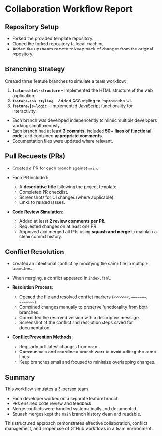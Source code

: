 # Collaboration Workflow Report

## Repository Setup
- Forked the provided template repository.  
- Cloned the forked repository to local machine.  
- Added the upstream remote to keep track of changes from the original repository.  

## Branching Strategy
Created three feature branches to simulate a team workflow:

1. **`feature/html-structure`** – Implemented the HTML structure of the web application.  
2. **`feature/css-styling`** – Added CSS styling to improve the UI.  
3. **`feature/js-logic`** – Implemented JavaScript functionality for interactivity.

- Each branch was developed independently to mimic multiple developers working simultaneously.  
- Each branch had at least **3 commits**, included **50+ lines of functional code**, and contained **appropriate comments**.  
- Documentation files were updated where relevant.

## Pull Requests (PRs)
- Created a PR for each branch against `main`.  
- Each PR included:
  - A **descriptive title** following the project template.  
  - Completed PR checklist.  
  - Screenshots for UI changes (where applicable).  
  - Links to related issues.  

- **Code Review Simulation**:
  - Added at least **2 review comments per PR**.  
  - Requested changes on at least one PR.  
  - Approved and merged all PRs using **squash and merge** to maintain a clean commit history.

## Conflict Resolution
- Created an intentional conflict by modifying the same file in multiple branches.  
- When merging, a conflict appeared in `index.html`.  
- **Resolution Process**:
  - Opened the file and resolved conflict markers (`<<<<<<<`, `=======`, `>>>>>>>`).  
  - Combined changes manually to preserve functionality from both branches.  
  - Committed the resolved version with a descriptive message.  
  - Screenshot of the conflict and resolution steps saved for documentation.  

- **Conflict Prevention Methods**:
  - Regularly pull latest changes from `main`.  
  - Communicate and coordinate branch work to avoid editing the same lines.  
  - Keep branches small and focused to minimize overlapping changes.

## Summary
This workflow simulates a 3-person team:
- Each developer worked on a separate feature branch.  
- PRs ensured code review and feedback.  
- Merge conflicts were handled systematically and documented.  
- Squash merges kept the `main` branch history clean and readable.  

This structured approach demonstrates effective collaboration, conflict management, and proper use of GitHub workflows in a team environment.
